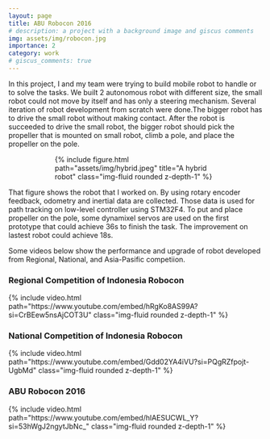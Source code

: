 ```yaml
---
layout: page
title: ABU Robocon 2016
# description: a project with a background image and giscus comments
img: assets/img/robocon.jpg
importance: 2
category: work
# giscus_comments: true
---
```


In this project, I and my team were trying to build mobile robot to handle or to solve the
tasks. We built 2 autonomous robot with different size, the small robot could not move by itself and has only a
steering mechanism. Several iteration of robot development from scratch were done.The bigger robot has to drive the
small robot without making contact. After the robot is succeeded to drive the small robot, the bigger robot should
pick the propeller that is mounted on small robot, climb a pole, and place the propeller on the pole.

<div class="col-sm mt-3 mt-md-0" style="max-width: 320px; margin: auto;">
    {% include figure.html path="assets/img/hybrid.jpeg" title="A hybrid robot" class="img-fluid rounded z-depth-1" %}
</div>

That figure shows the robot that I worked on. By using rotary encoder feedback, odometry and inertial data are collected. Those data is used for path tracking on low-level controller using STM32F4. To put and place propeller on the pole, some dynamixel servos are used on the first prototype that could achieve 36s to finish the task. The improvement on lastest robot could achieve 18s.

Some videos below show the performance and upgrade of robot developed from Regional, National, and Asia-Pasific competiion.

### Regional Competition of Indonesia Robocon
<div class="row mt-3">
    <div class="col-12 col-lg-6 mt-3 mt-md-0" style="max-width: 560px; margin: auto;">
            {% include video.html path="https://www.youtube.com/embed/hRgKo8AS99A?si=CrBEew5nsAjCOT3U" class="img-fluid rounded z-depth-1" %}
    </div>
</div>

### National Competition of Indonesia Robocon
<div class="row mt-3">
    <div class="col-12 col-lg-6 mt-3 mt-md-0" style="max-width: 560px !important; margin: auto;">
            {% include video.html path="https://www.youtube.com/embed/Gdd02YA4iVU?si=PQgRZfpojt-UgbMd" class="img-fluid rounded z-depth-1" %}
    </div>
</div>

### ABU Robocon 2016
<div class="row mt-3">
    <div class="col-12 col-lg-6 mt-3 mt-md-0" style="max-width: 560px !important; margin: auto;">
            {% include video.html path="https://www.youtube.com/embed/hlAESUCWL_Y?si=53hWgJ2ngytJbNc_" class="img-fluid rounded z-depth-1" %}
    </div>
</div>